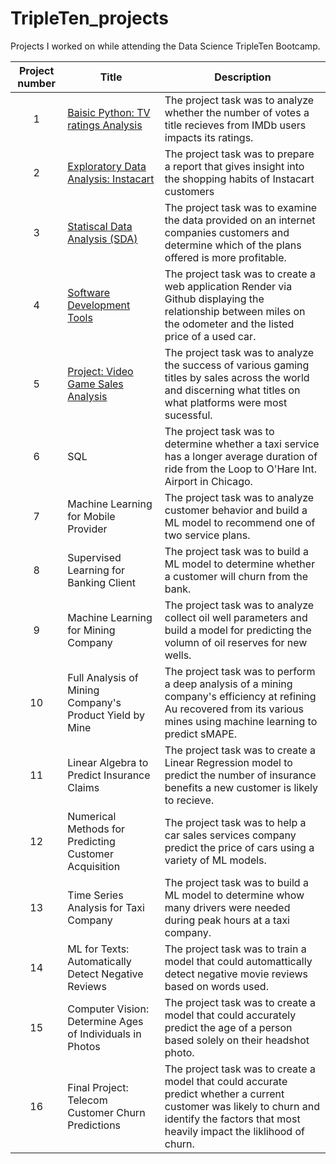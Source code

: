 # TripleTen_projects
Projects I worked on while attending the Data Science TripleTen Bootcamp.


| Project number | Title | Description |
| :-----------: | ----------- |----------- |
| 1 | [Baisic Python: TV ratings Analysis](https://github.com/JohnFDwy/Basic_Python) | The project task was to analyze whether the number of votes a title recieves from IMDb users impacts its ratings. |
| 2 | [Exploratory Data Analysis: Instacart](https://github.com/JohnFDwy/EDA) | The project task was to prepare a report that gives insight into the shopping habits of Instacart customers |
| 3 | [Statiscal Data Analysis (SDA)](https://github.com/JohnFDwy/Statistical_Data_Analysis/blob/main/README.md) | The project task was to examine the data provided on an internet companies customers and determine which of the plans offered is more profitable. |
| 4 | [Software Development Tools](https://github.com/JohnFDwy/Project4) | The project task was to create a web application Render via Github displaying the relationship between miles on the odometer and the listed price of a used car. |
| 5 | [Project: Video Game Sales Analysis](https://github.com/JohnFDwy/Integrated_Project) | The project task was to analyze the success of various gaming titles by sales across the world and discerning what titles on what platforms were most sucessful. |
| 6 | SQL | The project task was to determine whether a taxi service has a longer average duration of ride from the Loop to O'Hare Int. Airport in Chicago. |
| 7 | Machine Learning for Mobile Provider | The project task was to analyze customer behavior and build a ML model to recommend one of two service plans. |
| 8 | Supervised Learning for Banking Client | The project task was to build a ML model to determine whether a customer will churn from the bank. |
| 9 | Machine Learning for Mining Company | The project task was to analyze collect oil well parameters and build a model for predicting the volumn of oil reserves for new wells. |
| 10 | Full Analysis of Mining Company's Product Yield by Mine| The project task was to perform a deep analysis of a mining company's efficiency at refining Au recovered from its various mines using machine learning to predict sMAPE. |
| 11 | Linear Algebra to Predict Insurance Claims | The project task was to create a Linear Regression model to predict the number of insurance benefits a new customer is likely to recieve. |
| 12 | Numerical Methods for Predicting Customer Acquisition | The project task was to help a car sales services company predict the price of cars using a variety of ML models. |
| 13 | Time Series Analysis for Taxi Company | The project task was to build a ML model to determine whow many drivers were needed during peak hours at a taxi company. |
| 14 | ML for Texts: Automatically Detect Negative Reviews | The project task was to train a model that could automattically detect negative movie reviews based on words used. |
| 15 | Computer Vision: Determine Ages of Individuals in Photos | The project task was to create a model that could accurately predict the age of a person based solely on their headshot photo. |
| 16 | Final Project: Telecom Customer Churn Predictions | The project task was to create a model that could accurate predict whether a current customer was likely to churn and identify the factors that most heavily impact the liklihood of churn. |
